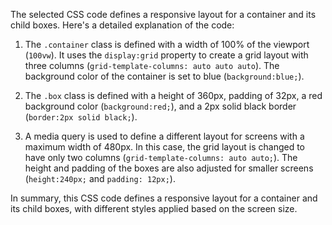 The selected CSS code defines a responsive layout for a container and its child boxes. Here's a detailed explanation of the code:

1. The `.container` class is defined with a width of 100% of the viewport (`100vw`). It uses the `display:grid` property to create a grid layout with three columns (`grid-template-columns: auto auto auto`). The background color of the container is set to blue (`background:blue;`).

2. The `.box` class is defined with a height of 360px, padding of 32px, a red background color (`background:red;`), and a 2px solid black border (`border:2px solid black;`).

3. A media query is used to define a different layout for screens with a maximum width of 480px. In this case, the grid layout is changed to have only two columns (`grid-template-columns: auto auto;`). The height and padding of the boxes are also adjusted for smaller screens (`height:240px;` and `padding: 12px;`).

In summary, this CSS code defines a responsive layout for a container and its child boxes, with different styles applied based on the screen size.
